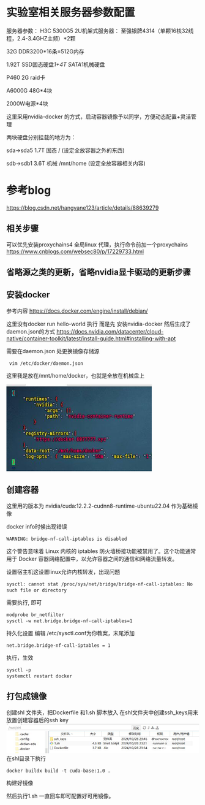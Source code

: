 # 实验室相关服务器参数配置

服务器参数：
H3C 5300G5 2U机架式服务器： 至强银牌4314（单颗16核32线程，2.4-3.4GHZ主频）*2颗

32G DDR3200*16条=512G内存

1.92T SSD固态硬盘*1+4T SATA*1机械硬盘

P460 2G raid卡 

A6000G 48G*4块

2000W电源*4块 

这里采用nvidia-docker 的方式，启动容器镜像予以同学，方便动态配置+灵活管理

两块硬盘分别挂载的地方为：

sda->sda5 1.7T  固态 /        (设定全放容器之外的东西)

sdb->sdb1 3.6T 机械 /mnt/home (设定全放容器相关内容)

# 参考blog
https://blog.csdn.net/hangvane123/article/details/88639279

## 相关步骤
可以优先安装proxychains4 全局linux 代理，执行命令前加一个proxychains
https://www.cnblogs.com/websec80/p/17229733.html

## 省略源之类的更新，省略nvidia显卡驱动的更新步骤

## 安装docker
参考内容
https://docs.docker.com/engine/install/debian/

这里没有docker run hello-world 执行
而是先 安装nvidia-docker 然后生成了daemon.json的方式
https://docs.nvidia.com/datacenter/cloud-native/container-toolkit/latest/install-guide.html#installing-with-apt


需要在daemon.json 处更换镜像存储源
```
 vim /etc/docker/daemon.json
```
这里我是放在/mnt/home/docker，也就是全放在机械盘上

![alt text](image-1.jpg)

## 创建容器
这里用的版本为 nvidia/cuda:12.2.2-cudnn8-runtime-ubuntu22.04 作为基础镜像

docker info时候出现错误
```
WARNING: bridge-nf-call-iptables is disabled
```
这个警告意味着 Linux 内核的 iptables 防火墙桥接功能被禁用了。这个功能通常用于 Docker 容器网络配置中，以允许容器之间的通信和网络流量转发。

设置宿主机这设置linux允许内核转发，出现问题
```
sysctl: cannot stat /proc/sys/net/bridge/bridge-nf-call-iptables: No such file or directory
```
需要执行, 即可
```linux
modprobe br_netfilter
sysctl -w net.bridge.bridge-nf-call-iptables=1
```
持久化设置
编辑 /etc/sysctl.conf为你教案，末尾添加
```
net.bridge.bridge-nf-call-iptables = 1
```
执行，生效
```
sysctl -p
systemctl restart docker
```

## 打包成镜像
创建shl 文件夹，把Dockerfile 和1.sh 脚本放入
在shl文件夹中创建ssh_keys用来放置创建容器后的ssh key
![alt text](image-2.jpg)
在shl目录下执行
```
docker buildx build -t cuda-base:1.0 .
```
构建好镜像

然后执行1.sh
一直回车即可配置好可用镜像。
